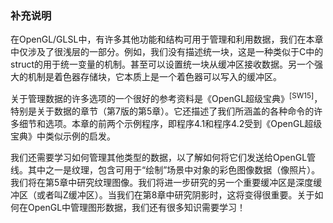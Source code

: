 ### 补充说明

在OpenGL/GLSL中，有许多其他功能和结构可用于管理和利用数据，我们在本章中仅涉及了很浅层的一部分。例如，我们没有描述统一块，这是一种类似于C中的struct的用于统一变量的机制。甚至可以设置统一块从缓冲区接收数据。另一个强大的机制是着色器存储块，它本质上是一个着色器可以写入的缓冲区。

关于管理数据的许多选项的一个很好的参考资料是《OpenGL超级宝典》<sup class="my_markdown">[SW15]</sup>，特别是关于数据的章节（第7版的第5章）。它还描述了我们所涵盖的各种命令的许多细节和选项。本章的前两个示例程序，即程序4.1和程序4.2受到《OpenGL超级宝典》中类似示例的启发。

我们还需要学习如何管理其他类型的数据，以了解如何将它们发送给OpenGL管线。其中之一是纹理，包含可用于“绘制”场景中对象的彩色图像数据（像照片）。我们将在第5章中研究纹理图像。我们将进一步研究的另一个重要缓冲区是深度缓冲区（或者叫Z缓冲区）。当我们在第8章中研究阴影时，这将变得很重要。关于如何在OpenGL中管理图形数据，我们还有很多知识需要学习！

